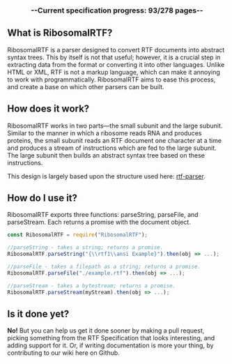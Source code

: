 <h3 align="center"> --Current specification progress: 93/278 pages-- </h3>

## What is RibosomalRTF?
RibosomalRTF is a parser designed to convert RTF documents into abstract syntax trees. This by itself is not that useful; however, it is a crucial step in extracting data from the format or converting it into other languages. Unlike HTML or XML, RTF is not a markup language, which can make it annoying to work with programmatically. RibosomalRTF aims to ease this process, and create a base on which other parsers can be built.

## How does it work?
RibosomalRTF works in two parts—the small subunit and the large subunit. Similar to the manner in which a ribosome reads RNA and produces proteins, the small subunit reads an RTF document one character at a time and produces a stream of instructions which are fed to the large subunit. The large subunit then builds an abstract syntax tree based on these instructions.

This design is largely based upon the structure used here: [rtf-parser](https://github.com/iarna/rtf-parser).

## How do I use it?
RibosomalRTF exports three functions: parseString, parseFile, and parseStream. Each returns a promise with the document object.
```javascript
const RibosomalRTF = require("RibosomalRTF");

//parseString - takes a string; returns a promise.
RibosomalRTF.parseString("{\\rtf1\\ansi Example}").then(obj => ...);

//parseFile - takes a filepath as a string; returns a promise.
RibosomalRTF.parseFile("./example.rtf").then(obj => ...);

//parseStream - takes a bytestream; returns a promise.
RibosomalRTF.parseStream(myStream).then(obj => ...);
```

## Is it done yet?
**No!** But you can help us get it done sooner by making a pull request, picking something from the RTF Specification that looks interesting, and adding support for it. Or, if writing documentation is more your thing, by contributing to our wiki here on Github.

